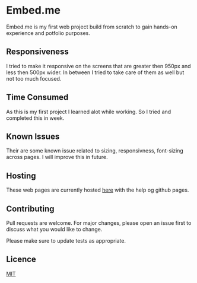 # Embed.me

Embed.me is my first web project build from scratch to gain hands-on experience and potfolio purposes. 

## Responsiveness 

I tried to make it responsive on the screens that are greater then 950px and less then 500px wider. In between I tried to take care of them as well but not too much focused.

## Time Consumed 

As this is my first project I learned alot while working. So I tried and completed this in week.

## Known Issues

Their are some known issue related to sizing, responsivness,  font-sizing across pages. I will improve this in future.

## Hosting
These web pages are currently hosted [here](https://haseebahmad9418.github.io/embed.me/) with the help og github pages.

## Contributing

Pull requests are welcome. For major changes, please open an issue first to discuss what you would like to change.

Please make sure to update tests as appropriate.

## Licence

[MIT](https://choosealicense.com/licenses/mit/)